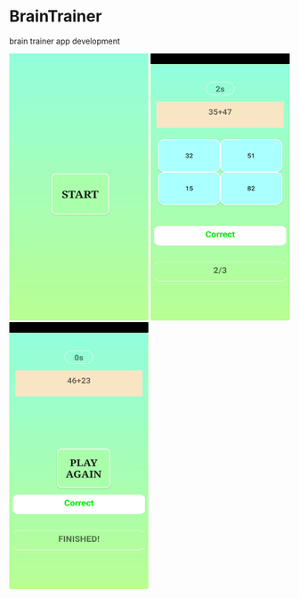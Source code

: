 # BrainTrainer
brain trainer app development

<img src="ss/Ssbrain1.jpg" alt="Brain Trainer" width="250" height="480"/> <img src="ss/Ssbrain2.jpg" alt="Brain Trainer" width="250" height="480"/> <img src="ss/Ssbrain3.jpg" alt="Brain Trainer" width="250" height="480"/>